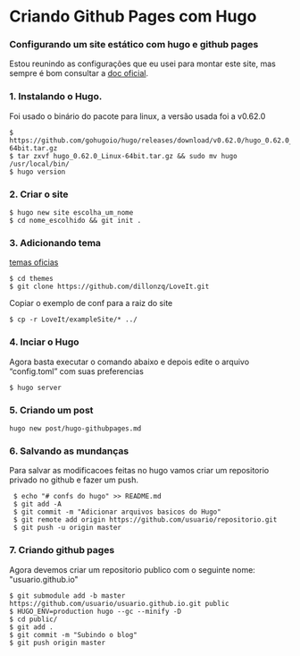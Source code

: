 # Criando Github Pages com Hugo


### Configurando um site estático com hugo e github pages

Estou reunindo as configurações que eu usei para montar este site, mas sempre é bom consultar a [doc oficial](https://gohugo.io/documentation/).

### 1. Instalando o Hugo. 
Foi usado o binário do pacote para linux, a versão usada foi a v0.62.0
```
$ https://github.com/gohugoio/hugo/releases/download/v0.62.0/hugo_0.62.0_Linux-64bit.tar.gz
$ tar zxvf hugo_0.62.0_Linux-64bit.tar.gz && sudo mv hugo /usr/local/bin/
$ hugo version
```

### 2. Criar o site
```
$ hugo new site escolha_um_nome
$ cd nome_escolhido && git init .
```

### 3. Adicionando tema

[temas oficias](https://themes.gohugo.io/)

```
$ cd themes
$ git clone https://github.com/dillonzq/LoveIt.git
```

Copiar o exemplo de conf para a raiz do site
```
$ cp -r LoveIt/exampleSite/* ../
```

### 4. Inciar o Hugo

Agora basta executar o comando abaixo e depois edite o arquivo “config.toml” com suas preferencias 
```
$ hugo server
```

### 5. Criando um post
```
hugo new post/hugo-githubpages.md
```

### 6. Salvando as mundanças

 Para salvar as modificacoes feitas no hugo vamos criar um repositorio privado no github e fazer um push.
```
 $ echo "# confs do hugo" >> README.md
 $ git add -A
 $ git commit -m "Adicionar arquivos basicos do Hugo"
 $ git remote add origin https://github.com/usuario/repositorio.git
 $ git push -u origin master
 ```
### 7. Criando github pages

Agora devemos criar um repositorio publico com o seguinte nome: "usuario.github.io"
```
$ git submodule add -b master https://github.com/usuario/usuario.github.io.git public
$ HUGO_ENV=production hugo --gc --minify -D
$ cd public/
$ git add .
$ git commit -m "Subindo o blog"
$ git push origin master
```